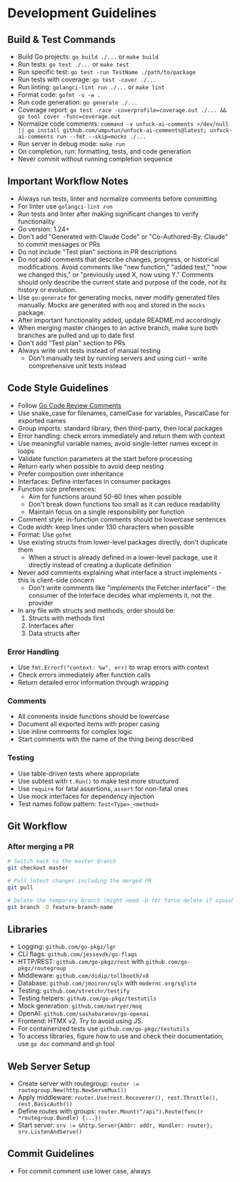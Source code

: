 # Development Guidelines

## Build & Test Commands
- Build Go projects: `go build ./...` or `make build`
- Run tests: `go test ./...` or `make test`
- Run specific test: `go test -run TestName ./path/to/package`
- Run tests with coverage: `go test -cover ./...`
- Run linting: `golangci-lint run ./...` or `make lint`
- Format code: `gofmt -s -w .`
- Run code generation: `go generate ./...`
- Coverage report: `go test -race -coverprofile=coverage.out ./... && go tool cover -func=coverage.out`
- Normalize code comments: `command -v unfuck-ai-comments >/dev/null || go install github.com/umputun/unfuck-ai-comments@latest; unfuck-ai-comments run --fmt --skip=mocks ./...`
- Run server in debug mode: `make run`
- On completion, run: formatting, tests, and code generation
- Never commit without running completion sequence

## Important Workflow Notes
- Always run tests, linter and normalize comments before committing
- For linter use `golangci-lint run`
- Run tests and linter after making significant changes to verify functionality
- Go version: 1.24+
- Don't add "Generated with Claude Code" or "Co-Authored-By: Claude" to commit messages or PRs
- Do not include "Test plan" sections in PR descriptions
- Do not add comments that describe changes, progress, or historical modifications. Avoid comments like "new function," "added test," "now we changed this," or "previously used X, now using Y." Comments should only describe the current state and purpose of the code, not its history or evolution.
- Use `go:generate` for generating mocks, never modify generated files manually. Mocks are generated with `moq` and stored in the `mocks` package.
- After important functionality added, update README.md accordingly
- When merging master changes to an active branch, make sure both branches are pulled and up to date first
- Don't add "Test plan" section to PRs
- Always write unit tests instead of manual testing
    - Don't manually test by running servers and using curl - write comprehensive unit tests instead

## Code Style Guidelines
- Follow [Go Code Review Comments](https://github.com/golang/go/wiki/CodeReviewComments)
- Use snake_case for filenames, camelCase for variables, PascalCase for exported names
- Group imports: standard library, then third-party, then local packages
- Error handling: check errors immediately and return them with context
- Use meaningful variable names; avoid single-letter names except in loops
- Validate function parameters at the start before processing
- Return early when possible to avoid deep nesting
- Prefer composition over inheritance
- Interfaces: Define interfaces in consumer packages
- Function size preferences:
  - Aim for functions around 50-60 lines when possible
  - Don't break down functions too small as it can reduce readability
  - Maintain focus on a single responsibility per function
- Comment style: in-function comments should be lowercase sentences
- Code width: keep lines under 130 characters when possible
- Format: Use `gofmt`
- Use existing structs from lower-level packages directly, don't duplicate them
    - When a struct is already defined in a lower-level package, use it directly instead of creating a duplicate definition
- Never add comments explaining what interface a struct implements - this is client-side concern
    - Don't write comments like "implements the Fetcher interface" - the consumer of the interface decides what implements it, not the provider
- In any file with structs and methods, order should be:
    1. Structs with methods first
    2. Interfaces after
    3. Data structs after

### Error Handling
- Use `fmt.Errorf("context: %w", err)` to wrap errors with context
- Check errors immediately after function calls
- Return detailed error information through wrapping

### Comments
- All comments inside functions should be lowercase
- Document all exported items with proper casing
- Use inline comments for complex logic
- Start comments with the name of the thing being described

### Testing
- Use table-driven tests where appropriate
- Use subtest with `t.Run()` to make test more structured
- Use `require` for fatal assertions, `assert` for non-fatal ones
- Use mock interfaces for dependency injection
- Test names follow pattern: `Test<Type>_<method>`

## Git Workflow

### After merging a PR
```bash
# Switch back to the master branch
git checkout master

# Pull latest changes including the merged PR
git pull

# Delete the temporary branch (might need -D for force delete if squash merged)
git branch -D feature-branch-name
```

## Libraries
- Logging: `github.com/go-pkgz/lgr`
- CLI flags: `github.com/jessevdk/go-flags`
- HTTP/REST: `github.com/go-pkgz/rest` with `github.com/go-pkgz/routegroup`
- Middleware: `github.com/didip/tollbooth/v8`
- Database: `github.com/jmoiron/sqlx` with `modernc.org/sqlite`
- Testing: `github.com/stretchr/testify`
- Testing helpers: `github.com/go-pkgz/testutils`
- Mock generation: `github.com/matryer/moq`
- OpenAI: `github.com/sashabaranov/go-openai`
- Frontend: HTMX v2. Try to avoid using JS.
- For containerized tests use `github.com/go-pkgz/testutils`
- To access libraries, figure how to use and check their documentation, use `go doc` command and `gh` tool

## Web Server Setup
- Create server with routegroup: `router := routegroup.New(http.NewServeMux())`
- Apply middleware: `router.Use(rest.Recoverer(), rest.Throttle(), rest.BasicAuth())`
- Define routes with groups: `router.Mount("/api").Route(func(r *routegroup.Bundle) {...})`
- Start server: `srv := &http.Server{Addr: addr, Handler: router}; srv.ListenAndServe()`

## Commit Guidelines
- For commit comment use lower case, always